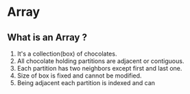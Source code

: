 # Array

## What is an Array ?


1. It's a collection(box) of chocolates.
2. All chocolate holding partitions are adjacent or contiguous.
3. Each partition has two neighbors except first and last one.
4. Size of box is fixed and cannot be modified.
5. Being adjacent each partition is indexed and can 
